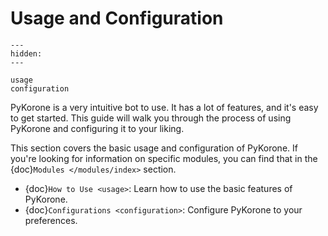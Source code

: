# Usage and Configuration

```{toctree}
---
hidden:
---

usage
configuration
```

PyKorone is a very intuitive bot to use. It has a lot of features, and it's easy to get started. This guide will walk you through the process of using PyKorone and configuring it to your liking.

This section covers the basic usage and configuration of PyKorone. If you're looking for information on specific modules, you can find that in the {doc}`Modules </modules/index>` section.

- {doc}`How to Use <usage>`: Learn how to use the basic features of PyKorone.
- {doc}`Configurations <configuration>`: Configure PyKorone to your preferences.
